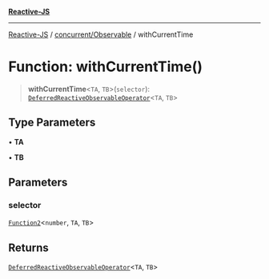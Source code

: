 [**Reactive-JS**](../../../README.md)

***

[Reactive-JS](../../../README.md) / [concurrent/Observable](../README.md) / withCurrentTime

# Function: withCurrentTime()

> **withCurrentTime**\<`TA`, `TB`\>(`selector`): [`DeferredReactiveObservableOperator`](../type-aliases/DeferredReactiveObservableOperator.md)\<`TA`, `TB`\>

## Type Parameters

• **TA**

• **TB**

## Parameters

### selector

[`Function2`](../../../functions/type-aliases/Function2.md)\<`number`, `TA`, `TB`\>

## Returns

[`DeferredReactiveObservableOperator`](../type-aliases/DeferredReactiveObservableOperator.md)\<`TA`, `TB`\>
